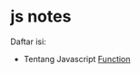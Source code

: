 # js notes

Daftar isi:
- Tentang Javascript [Function](https://husnimubarok.github.io/js/function/)
